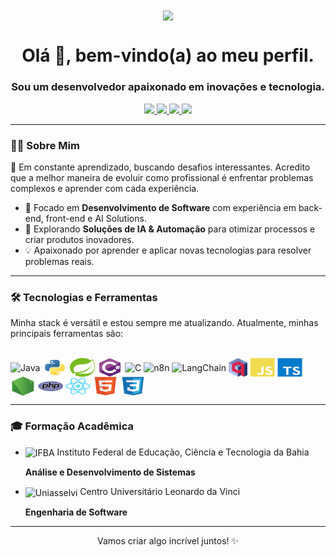 <style>
  .hover-effect {
    transition: transform 0.3s, box-shadow 0.3s, filter 0.3s;
  }
  .hover-effect:hover {
    transform: scale(1.15);
    box-shadow: 0px 4px 20px rgba(0,0,0,0.3);
    filter: brightness(1.2);
  }
</style>

<div id="header" align="center">
  <img align="center" src="https://github.com/user-attachments/assets/54550a78-11b9-4534-a517-0e70796b7199">

  <h1 align="center">Olá 👋, bem-vindo(a) ao meu perfil.</h1>
  <h3 align="center">Sou um desenvolvedor apaixonado em inovações e tecnologia.</h3>
</div>

<div align="center">
  <a href="https://www.linkedin.com/in/alef-montino-1454842a7/" target="_blank">
    <img 
      src="https://img.shields.io/badge/LinkedIn-0077B5?style=for-the-badge&logo=linkedin&logoColor=white" 
      class="hover-effect"/>
  </a>
  <a href="mailto:alefmontino.p@gmail.com">
    <img 
      src="https://img.shields.io/badge/Gmail-D14836?style=for-the-badge&logo=gmail&logoColor=white"
      class="hover-effect"/>
  </a>
  <a href="https://discord.gg/fn7WprSFjz" target="_blank">
    <img 
      src="https://img.shields.io/badge/Discord-7289DA?style=for-the-badge&logo=discord&logoColor=white"
      class="hover-effect"/>
  </a>
  <a href="https://instagram.com/alefmontino" target="_blank">
    <img 
      src="https://img.shields.io/badge/Instagram-E4405F?style=for-the-badge&logo=instagram&logoColor=white"
      class="hover-effect"/>
  </a>
</div>

---

### 👨‍💻 Sobre Mim

🌱 Em constante aprendizado, buscando desafios interessantes. Acredito que a melhor maneira de evoluir como profissional é enfrentar problemas complexos e aprender com cada experiência.

- 🚀 Focado em **Desenvolvimento de Software** com experiência em back-end, front-end e AI Solutions.
- 🤖 Explorando **Soluções de IA & Automação** para otimizar processos e criar produtos inovadores.
- 💡 Apaixonado por aprender e aplicar novas tecnologias para resolver problemas reais.

---

### 🛠️ Tecnologias e Ferramentas

Minha stack é versátil e estou sempre me atualizando. Atualmente, minhas principais ferramentas são:

<div style="display: inline_block"><br>

<img class="hover-effect" align="center" alt="Java" height="30" width="40" src="https://cdn.jsdelivr.net/gh/devicons/devicon@latest/icons/java/java-original.svg">

<img class="hover-effect" align="center" alt="Python" height="30" width="40" src="https://raw.githubusercontent.com/devicons/devicon/master/icons/python/python-original.svg">

<img class="hover-effect" align="center" alt="Spring" height="30" width="40" src="https://raw.githubusercontent.com/devicons/devicon/master/icons/spring/spring-original.svg">

<img class="hover-effect" align="center" alt="Csharp" height="30" width="40" src="https://raw.githubusercontent.com/devicons/devicon/master/icons/csharp/csharp-original.svg">

<img class="hover-effect" align="center" alt="C" height="30" width="40" src="https://cdn.jsdelivr.net/gh/devicons/devicon@latest/icons/c/c-original.svg">

<img class="hover-effect" align="center" alt="n8n" height="30" width="30" src="https://meta-q.cdn.bubble.io/f1740327389123x713161792968389100/n8n%20plugin.png">

<img class="hover-effect" align="center" alt="LangChain" height="30" width="30" src="https://yt3.googleusercontent.com/7aMstlSvB1R2xAAOxF91vHWtAX2bhptsv6ROXPglCOyax0HKc8AATSYbqKr-10u4WvJ-e08b7Qg=s900-c-k-c0x00ffffff-no-rj">

<img class="hover-effect" align="center" alt="Qdrant" height="30" width="30" src="https://raw.githubusercontent.com/patrickstigler/unraid_app_templates/refs/heads/main/qdrant/qdrant.png">

<img class="hover-effect" align="center" alt="Js" height="30" width="40" src="https://raw.githubusercontent.com/devicons/devicon/master/icons/javascript/javascript-plain.svg">

<img class="hover-effect" align="center" alt="TypeScript" height="30" width="40" src="https://raw.githubusercontent.com/devicons/devicon/master/icons/typescript/typescript-original.svg">

<img class="hover-effect" align="center" alt="Node.js" height="30" width="40" src="https://raw.githubusercontent.com/devicons/devicon/master/icons/nodejs/nodejs-original.svg">

<img class="hover-effect" align="center" alt="PHP" height="30" width="40" src="https://raw.githubusercontent.com/devicons/devicon/master/icons/php/php-original.svg">

<img class="hover-effect" align="center" alt="React" height="30" width="40" src="https://raw.githubusercontent.com/devicons/devicon/master/icons/react/react-original.svg">

<img class="hover-effect" align="center" alt="HTML" height="30" width="40" src="https://raw.githubusercontent.com/devicons/devicon/master/icons/html5/html5-original.svg">

<img class="hover-effect" align="center" alt="CSS" height="30" width="40" src="https://raw.githubusercontent.com/devicons/devicon/master/icons/css3/css3-original.svg">

</div>

---

### 🎓 Formação Acadêmica

- <img class="hover-effect" align="center" alt="IFBA" height="30" width="25" src="https://upload.wikimedia.org/wikipedia/commons/thumb/1/15/Logotipo_IFET.svg/500px-Logotipo_IFET.svg.png"> Instituto Federal de Educação, Ciência e Tecnologia da Bahia

  **Análise e Desenvolvimento de Sistemas**


- <img class="hover-effect" align="center" alt="Uniasselvi" height="30" width="30" src="https://play-lh.googleusercontent.com/lxAibpROnBYS8UdEsiWmEVtBH798TbS3KyKev7KMgdM1YaV349DtjP2L2ckqw3-sPE8=w240-h480-rw"> Centro Universitário Leonardo da Vinci

  **Engenharia de Software**

---

<div align="center">
  <p>Vamos criar algo incrível juntos! ✨</p>
</div>
